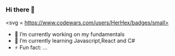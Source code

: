 ### Hi there 👋

<svg = https://www.codewars.com/users/HerHex/badges/small></svg>
- 🔭 I’m currently working on my fundamentals
- 🌱 I’m currently learning Javascript,React and C#
- ⚡ Fun fact: ...

<!--
**HerHex/HerHex** is a ✨ _special_ ✨ repository because its `README.md` (this file) appears on your GitHub profile.

Here are some ideas to get you started:
https://www.codewars.com/users/HerHex/badges/small
- 🔭 I’m currently working on my fundamentals
- 🌱 I’m currently learning Javascript,React and C#
- ⚡ Fun fact: ...
-->
